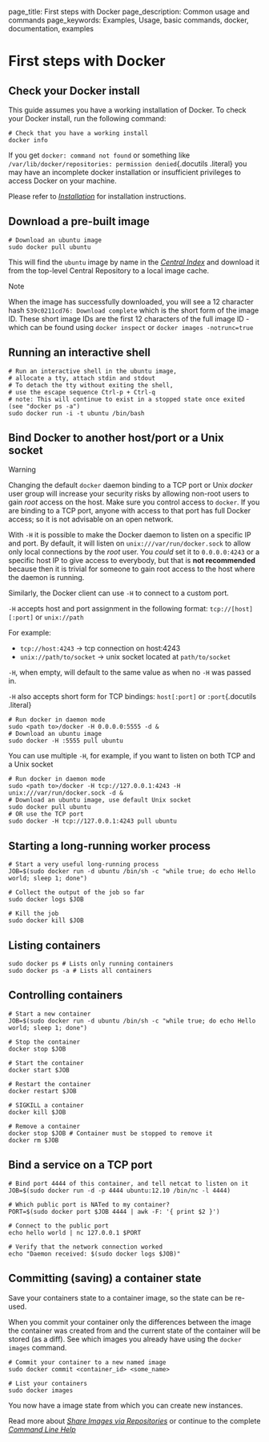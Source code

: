 page_title: First steps with Docker
page_description: Common usage and commands
page_keywords: Examples, Usage, basic commands, docker, documentation, examples

# First steps with Docker

## Check your Docker install

This guide assumes you have a working installation of Docker. To check
your Docker install, run the following command:

    # Check that you have a working install
    docker info

If you get `docker: command not found` or something
like `/var/lib/docker/repositories: permission denied`{.docutils
.literal} you may have an incomplete docker installation or insufficient
privileges to access Docker on your machine.

Please refer to [*Installation*](../../installation/#installation-list)
for installation instructions.

## Download a pre-built image

    # Download an ubuntu image
    sudo docker pull ubuntu

This will find the `ubuntu` image by name in the
[*Central Index*](../workingwithrepository/#searching-central-index) and
download it from the top-level Central Repository to a local image
cache.

Note

When the image has successfully downloaded, you will see a 12 character
hash `539c0211cd76: Download complete` which is the
short form of the image ID. These short image IDs are the first 12
characters of the full image ID - which can be found using
`docker inspect` or
`docker images -notrunc=true`

## Running an interactive shell

    # Run an interactive shell in the ubuntu image,
    # allocate a tty, attach stdin and stdout
    # To detach the tty without exiting the shell,
    # use the escape sequence Ctrl-p + Ctrl-q
    # note: This will continue to exist in a stopped state once exited (see "docker ps -a")
    sudo docker run -i -t ubuntu /bin/bash

## Bind Docker to another host/port or a Unix socket

Warning

Changing the default `docker` daemon binding to a
TCP port or Unix *docker* user group will increase your security risks
by allowing non-root users to gain *root* access on the host. Make sure
you control access to `docker`. If you are binding
to a TCP port, anyone with access to that port has full Docker access;
so it is not advisable on an open network.

With `-H` it is possible to make the Docker daemon
to listen on a specific IP and port. By default, it will listen on
`unix:///var/run/docker.sock` to allow only local
connections by the *root* user. You *could* set it to
`0.0.0.0:4243` or a specific host IP to give access
to everybody, but that is **not recommended** because then it is trivial
for someone to gain root access to the host where the daemon is running.

Similarly, the Docker client can use `-H` to connect
to a custom port.

`-H` accepts host and port assignment in the
following format: `tcp://[host][:port]` or
`unix://path`

For example:

-   `tcp://host:4243` -\> tcp connection on
    host:4243
-   `unix://path/to/socket` -\> unix socket located
    at `path/to/socket`

`-H`, when empty, will default to the same value as
when no `-H` was passed in.

`-H` also accepts short form for TCP bindings:
`host[:port]` or `:port`{.docutils .literal}

    # Run docker in daemon mode
    sudo <path to>/docker -H 0.0.0.0:5555 -d &
    # Download an ubuntu image
    sudo docker -H :5555 pull ubuntu

You can use multiple `-H`, for example, if you want
to listen on both TCP and a Unix socket

    # Run docker in daemon mode
    sudo <path to>/docker -H tcp://127.0.0.1:4243 -H unix:///var/run/docker.sock -d &
    # Download an ubuntu image, use default Unix socket
    sudo docker pull ubuntu
    # OR use the TCP port
    sudo docker -H tcp://127.0.0.1:4243 pull ubuntu

## Starting a long-running worker process

    # Start a very useful long-running process
    JOB=$(sudo docker run -d ubuntu /bin/sh -c "while true; do echo Hello world; sleep 1; done")

    # Collect the output of the job so far
    sudo docker logs $JOB

    # Kill the job
    sudo docker kill $JOB

## Listing containers

    sudo docker ps # Lists only running containers
    sudo docker ps -a # Lists all containers

## Controlling containers

    # Start a new container
    JOB=$(sudo docker run -d ubuntu /bin/sh -c "while true; do echo Hello world; sleep 1; done")

    # Stop the container
    docker stop $JOB

    # Start the container
    docker start $JOB

    # Restart the container
    docker restart $JOB

    # SIGKILL a container
    docker kill $JOB

    # Remove a container
    docker stop $JOB # Container must be stopped to remove it
    docker rm $JOB

## Bind a service on a TCP port

    # Bind port 4444 of this container, and tell netcat to listen on it
    JOB=$(sudo docker run -d -p 4444 ubuntu:12.10 /bin/nc -l 4444)

    # Which public port is NATed to my container?
    PORT=$(sudo docker port $JOB 4444 | awk -F: '{ print $2 }')

    # Connect to the public port
    echo hello world | nc 127.0.0.1 $PORT

    # Verify that the network connection worked
    echo "Daemon received: $(sudo docker logs $JOB)"

## Committing (saving) a container state

Save your containers state to a container image, so the state can be
re-used.

When you commit your container only the differences between the image
the container was created from and the current state of the container
will be stored (as a diff). See which images you already have using the
`docker images` command.

    # Commit your container to a new named image
    sudo docker commit <container_id> <some_name>

    # List your containers
    sudo docker images

You now have a image state from which you can create new instances.

Read more about [*Share Images via
Repositories*](../workingwithrepository/#working-with-the-repository) or
continue to the complete [*Command Line
Help*](../../reference/commandline/cli/#cli)
